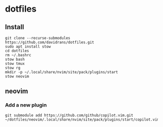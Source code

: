 # dotfiles

## Install
```
git clone --recurse-submodules https://github.com/davidrans/dotfiles.git
sudo apt install stow
cd dotfiles
rm ~/.bashrc
stow bash
stow tmux
stow rg
mkdir -p ~/.local/share/nvim/site/pack/plugins/start
stow neovim
```
## neovim
### Add a new plugin
```
git submodule add https://github.com/github/copilot.vim.git ~/dotfiles/neovim/.local/share/nvim/site/pack/plugins/start/copilot.vim
```

